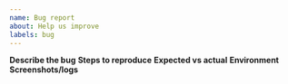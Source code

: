 ```yaml
---
name: Bug report
about: Help us improve
labels: bug
---
```

**Describe the bug**
**Steps to reproduce**
**Expected vs actual**
**Environment**
**Screenshots/logs**
